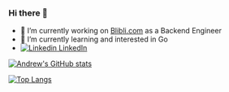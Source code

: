 ### Hi there 👋

- 🔭 I’m currently working on [Blibli.com](https://blibli.com) as a Backend Engineer
- 🌱 I’m currently learning and interested in Go
- [![Linkedin](https://i.stack.imgur.com/gVE0j.png) LinkedIn](https://www.linkedin.com/in/andrew-wijaya) 

[![Andrew's GitHub stats](https://github-readme-stats.vercel.app/api?username=andrewdudu&hide=issues&show_icons=true&theme=tokyonight&include_all_commits=true)](https://github.com/anuraghazra/github-readme-stats)

[![Top Langs](https://github-readme-stats.vercel.app/api/top-langs/?username=andrewdudu&theme=tokyonight&layout=compact)](https://github.com/anuraghazra/github-readme-stats)

